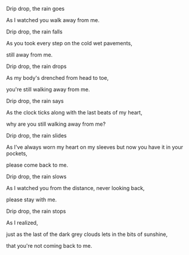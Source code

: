 Drip drop, the rain goes

As I watched you walk away from me.

Drip drop, the rain falls

As you took every step on the cold wet pavements,

still away from me.

Drip drop, the rain drops

As my body's drenched from head to toe,

you're still walking away from me.

Drip drop, the rain says

As the clock ticks along with the last beats of my heart,

why are you still walking away from me?

Drip drop, the rain slides

As I've always worn my heart on my sleeves but now you have it in your pockets,

please come back to me.

Drip drop, the rain slows

As I watched you from the distance, never looking back,

please stay with me.

Drip drop, the rain stops

As I realized,

just as the last of the dark grey clouds lets in the bits of sunshine,

that you're not coming back to me.
